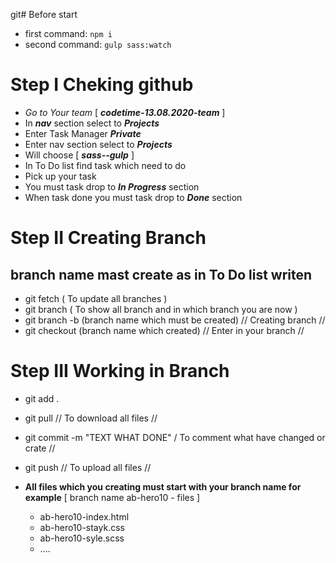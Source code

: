 git# Before start

- first command: `npm i`
- second command: `gulp sass:watch`

# Step I Cheking github

- *Go to Your team* [ ***codetime-13.08.2020-team*** ]
- In ***nav*** section select to ***Projects***
- Enter Task Manager ***Private***
- Enter nav section select to ***Projects***
- Will choose [ ***sass--gulp*** ]
- In To Do list find task which need to do
- Pick up your task
- You must task drop to ***In Progress*** section
- When task done you must task drop to ***Done*** section
  
# Step II Creating Branch

## **branch name mast create as in To Do list writen**

- git fetch  ( To update all branches )
- git branch ( To show all branch and in which branch you are now )
- git branch -b (branch name which must be created) // Creating branch //
- git checkout (branch name which created) // Enter in your branch //

# Step III Working in Branch

- git add .
- git pull // To download all files //
- git commit -m "TEXT WHAT DONE" / To comment what have changed or crate //

- git push // To upload all files //
  
- **All files which you creating must start with your branch name for example**
  [ branch name ab-hero10 - files ]
  - ab-hero10-index.html
  - ab-hero10-stayk.css
  - ab-hero10-syle.scss
  - ....
  